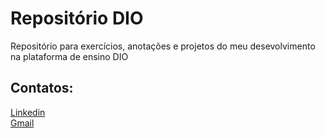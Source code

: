 # Repositório DIO
Repositório para exercícios, anotações e projetos do meu desevolvimento na plataforma de ensino DIO

## Contatos:
[Linkedin](https://www.linkedin.com/in/eduardolentz/) </br>
[Gmail](eduardo.lentz@gmail.com)
